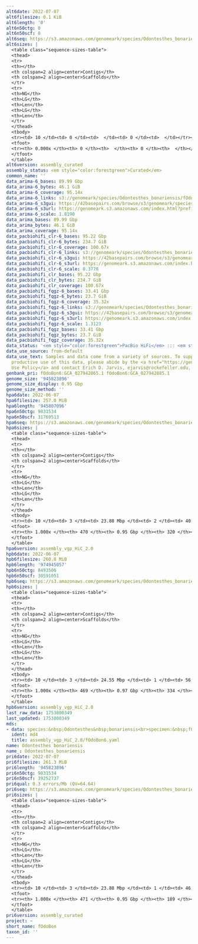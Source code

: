 ```yaml
---
alt6date: 2022-07-07
alt6filesize: 0.1 KiB
alt6length: '0'
alt6n50ctg: 0
alt6n50scf: 0
alt6seq: https://s3.amazonaws.com/genomeark/species/Odontesthes_bonariensis/fOdoBon6/assembly_curated/fOdoBon6.alt.cur.20220707.fasta.gz
alt6sizes: |
  <table class="sequence-sizes-table">
  <thead>
  <tr>
  <th></th>
  <th colspan=2 align=center>Contigs</th>
  <th colspan=2 align=center>Scaffolds</th>
  </tr>
  <tr>
  <th>NG</th>
  <th>LG</th>
  <th>Len</th>
  <th>LG</th>
  <th>Len</th>
  </tr>
  </thead>
  <tbody>
  <tr><td> 10 </td><td> 0 </td><td>  </td><td> 0 </td><td>  </td></tr><tr><td> 20 </td><td> 0 </td><td>  </td><td> 0 </td><td>  </td></tr><tr><td> 30 </td><td> 0 </td><td>  </td><td> 0 </td><td>  </td></tr><tr><td> 40 </td><td> 0 </td><td>  </td><td> 0 </td><td>  </td></tr><tr style="background-color:#cccccc;"><td> 50 </td><td> 0 </td><td>  </td><td> 0 </td><td>  </td></tr><tr><td> 60 </td><td> 0 </td><td>  </td><td> 0 </td><td>  </td></tr><tr><td> 70 </td><td> 0 </td><td>  </td><td> 0 </td><td>  </td></tr><tr><td> 80 </td><td> 0 </td><td>  </td><td> 0 </td><td>  </td></tr><tr><td> 90 </td><td> 0 </td><td>  </td><td> 0 </td><td>  </td></tr><tr><td> 100 </td><td> 0 </td><td>  </td><td> 0 </td><td>  </td></tr></tbody>
  <tfoot>
  <tr><th> 0.000x </th><th> 0 </th><th>  </th><th> 0 </th><th>  </th></tr>
  </tfoot>
  </table>
alt6version: assembly_curated
assembly_status: <em style="color:forestgreen">Curated</em>
common_name: ''
data_arima-6_bases: 89.99 Gbp
data_arima-6_bytes: 46.1 GiB
data_arima-6_coverage: 95.14x
data_arima-6_links: s3://genomeark/species/Odontesthes_bonariensis/fOdoBon6/genomic_data/arima/<br>
data_arima-6_s3gui: https://42basepairs.com/browse/s3/genomeark/species/Odontesthes_bonariensis/fOdoBon6/genomic_data/arima/
data_arima-6_s3url: https://genomeark.s3.amazonaws.com/index.html?prefix=species/Odontesthes_bonariensis/fOdoBon6/genomic_data/arima/
data_arima-6_scale: 1.8190
data_arima_bases: 89.99 Gbp
data_arima_bytes: 46.1 GiB
data_arima_coverage: 95.14x
data_pacbiohifi_clr-6_bases: 95.22 Gbp
data_pacbiohifi_clr-6_bytes: 234.7 GiB
data_pacbiohifi_clr-6_coverage: 100.67x
data_pacbiohifi_clr-6_links: s3://genomeark/species/Odontesthes_bonariensis/fOdoBon6/genomic_data/pacbio_hifi/<br>
data_pacbiohifi_clr-6_s3gui: https://42basepairs.com/browse/s3/genomeark/species/Odontesthes_bonariensis/fOdoBon6/genomic_data/pacbio_hifi/
data_pacbiohifi_clr-6_s3url: https://genomeark.s3.amazonaws.com/index.html?prefix=species/Odontesthes_bonariensis/fOdoBon6/genomic_data/pacbio_hifi/
data_pacbiohifi_clr-6_scale: 0.3778
data_pacbiohifi_clr_bases: 95.22 Gbp
data_pacbiohifi_clr_bytes: 234.7 GiB
data_pacbiohifi_clr_coverage: 100.67x
data_pacbiohifi_fqgz-6_bases: 33.41 Gbp
data_pacbiohifi_fqgz-6_bytes: 23.7 GiB
data_pacbiohifi_fqgz-6_coverage: 35.32x
data_pacbiohifi_fqgz-6_links: s3://genomeark/species/Odontesthes_bonariensis/fOdoBon6/genomic_data/pacbio_hifi/<br>
data_pacbiohifi_fqgz-6_s3gui: https://42basepairs.com/browse/s3/genomeark/species/Odontesthes_bonariensis/fOdoBon6/genomic_data/pacbio_hifi/
data_pacbiohifi_fqgz-6_s3url: https://genomeark.s3.amazonaws.com/index.html?prefix=species/Odontesthes_bonariensis/fOdoBon6/genomic_data/pacbio_hifi/
data_pacbiohifi_fqgz-6_scale: 1.3123
data_pacbiohifi_fqgz_bases: 33.41 Gbp
data_pacbiohifi_fqgz_bytes: 23.7 GiB
data_pacbiohifi_fqgz_coverage: 35.32x
data_status: '<em style="color:forestgreen">PacBio HiFi</em> ::: <em style="color:forestgreen">Arima</em>'
data_use_source: from-default
data_use_text: Samples and data come from a variety of sources. To support fair and
  productive use of this data, please abide by the <a href="https://genome10k.soe.ucsc.edu/data-use-policies/">Data
  Use Policy</a> and contact Erich D. Jarvis, ejarvis@rockefeller.edu, with any questions.
genbank_pri: fOdoBon6:GCA_027942865.1 fOdoBon6:GCA_027942885.1
genome_size: '945823896'
genome_size_display: 0.95 Gbp
genome_size_method: ''
hpa6date: 2022-06-07
hpa6filesize: 257.0 MiB
hpa6length: '945807096'
hpa6n50ctg: 9831534
hpa6n50scf: 31769513
hpa6seq: https://s3.amazonaws.com/genomeark/species/Odontesthes_bonariensis/fOdoBon6/assembly_vgp_HiC_2.0/fOdoBon6.HiC.hap1.20220607.fasta.gz
hpa6sizes: |
  <table class="sequence-sizes-table">
  <thead>
  <tr>
  <th></th>
  <th colspan=2 align=center>Contigs</th>
  <th colspan=2 align=center>Scaffolds</th>
  </tr>
  <tr>
  <th>NG</th>
  <th>LG</th>
  <th>Len</th>
  <th>LG</th>
  <th>Len</th>
  </tr>
  </thead>
  <tbody>
  <tr><td> 10 </td><td> 3 </td><td> 23.88 Mbp </td><td> 2 </td><td> 40.16 Mbp </td></tr><tr><td> 20 </td><td> 7 </td><td> 19.95 Mbp </td><td> 4 </td><td> 37.98 Mbp </td></tr><tr><td> 30 </td><td> 13 </td><td> 16.07 Mbp </td><td> 7 </td><td> 36.05 Mbp </td></tr><tr><td> 40 </td><td> 19 </td><td> 12.96 Mbp </td><td> 9 </td><td> 33.35 Mbp </td></tr><tr style="background-color:#cccccc;"><td> 50 </td><td> 28 </td><td style="background-color:#88ff88;"> 9.83 Mbp </td><td> 12 </td><td style="background-color:#88ff88;"> 31.77 Mbp </td></tr><tr><td> 60 </td><td> 40 </td><td> 6.46 Mbp </td><td> 15 </td><td> 31.39 Mbp </td></tr><tr><td> 70 </td><td> 57 </td><td> 4.96 Mbp </td><td> 18 </td><td> 29.87 Mbp </td></tr><tr><td> 80 </td><td> 80 </td><td> 3.29 Mbp </td><td> 22 </td><td> 20.46 Mbp </td></tr><tr><td> 90 </td><td> 126 </td><td> 1.35 Mbp </td><td> 37 </td><td> 3.80 Mbp </td></tr><tr><td> 100 </td><td> 469 </td><td> 10.92 Kbp </td><td> 319 </td><td> 10.92 Kbp </td></tr></tbody>
  <tfoot>
  <tr><th> 1.000x </th><th> 470 </th><th> 0.95 Gbp </th><th> 320 </th><th> 0.95 Gbp </th></tr>
  </tfoot>
  </table>
hpa6version: assembly_vgp_HiC_2.0
hpb6date: 2022-06-07
hpb6filesize: 260.8 MiB
hpb6length: '974945057'
hpb6n50ctg: 8493506
hpb6n50scf: 30591051
hpb6seq: https://s3.amazonaws.com/genomeark/species/Odontesthes_bonariensis/fOdoBon6/assembly_vgp_HiC_2.0/fOdoBon6.HiC.hap2.20220607.fasta.gz
hpb6sizes: |
  <table class="sequence-sizes-table">
  <thead>
  <tr>
  <th></th>
  <th colspan=2 align=center>Contigs</th>
  <th colspan=2 align=center>Scaffolds</th>
  </tr>
  <tr>
  <th>NG</th>
  <th>LG</th>
  <th>Len</th>
  <th>LG</th>
  <th>Len</th>
  </tr>
  </thead>
  <tbody>
  <tr><td> 10 </td><td> 3 </td><td> 24.55 Mbp </td><td> 1 </td><td> 56.20 Mbp </td></tr><tr><td> 20 </td><td> 7 </td><td> 21.25 Mbp </td><td> 3 </td><td> 41.14 Mbp </td></tr><tr><td> 30 </td><td> 12 </td><td> 19.23 Mbp </td><td> 5 </td><td> 39.35 Mbp </td></tr><tr><td> 40 </td><td> 18 </td><td> 14.04 Mbp </td><td> 8 </td><td> 33.62 Mbp </td></tr><tr style="background-color:#cccccc;"><td> 50 </td><td> 27 </td><td style="background-color:#88ff88;"> 8.49 Mbp </td><td> 11 </td><td style="background-color:#88ff88;"> 30.59 Mbp </td></tr><tr><td> 60 </td><td> 40 </td><td> 6.51 Mbp </td><td> 14 </td><td> 29.63 Mbp </td></tr><tr><td> 70 </td><td> 57 </td><td> 4.97 Mbp </td><td> 18 </td><td> 26.00 Mbp </td></tr><tr><td> 80 </td><td> 84 </td><td> 2.83 Mbp </td><td> 23 </td><td> 8.05 Mbp </td></tr><tr><td> 90 </td><td> 135 </td><td> 1.14 Mbp </td><td> 47 </td><td> 1.96 Mbp </td></tr><tr><td> 100 </td><td> 468 </td><td> 13.80 Kbp </td><td> 333 </td><td> 13.80 Kbp </td></tr></tbody>
  <tfoot>
  <tr><th> 1.000x </th><th> 469 </th><th> 0.97 Gbp </th><th> 334 </th><th> 0.97 Gbp </th></tr>
  </tfoot>
  </table>
hpb6version: assembly_vgp_HiC_2.0
last_raw_data: 1753800349
last_updated: 1753800349
mds:
- data: species:&nbsp;Odontesthes&nbsp;bonariensis<br>specimen:&nbsp;fOdoBon6<br>projects:<br>&nbsp;&nbsp;-&nbsp;vgp<br>hap1:&nbsp;s3://genomeark/species/Odontesthes_bonariensis/fOdoBon6/assembly_vgp_HiC_2.0/fOdoBon6.20220607.hap1.fasta.gz<br>hap2:&nbsp;s3://genomeark/species/Odontesthes_bonariensis/fOdoBon6/assembly_vgp_HiC_2.0/fOdoBon6.20220607.hap2.fasta.gz<br>hap1_hic_bam:&nbsp;s3://genomeark/species/Odontesthes_bonariensis/fOdoBon6/assembly_vgp_HiC_2.0/evaluation/hap1/pretext/fOdoBon6_hap1__s2.bam<br>hap2_hic_bam:&nbsp;s3://genomeark/species/Odontesthes_bonariensis/fOdoBon6/assembly_vgp_HiC_2.0/evaluation/hap2/pretext/fOdoBon6_hap2__s2.bam<br>hap1_pretext:&nbsp;s3://genomeark/species/Odontesthes_bonariensis/fOdoBon6/assembly_vgp_HiC_2.0/evaluation/hap1/pretext/fOdoBon6_hap1__s2_heatmap.pretext<br>hap2_pretext:&nbsp;s3://genomeark/species/Odontesthes_bonariensis/fOdoBon6/assembly_vgp_HiC_2.0/evaluation/hap1/pretext/fOdoBon6_hap2__s2_heatmap.pretext<br>kmer_spectra_img:&nbsp;s3://genomeark/species/Odontesthes_bonariensis/fOdoBon6/assembly_vgp_HiC_2.0/evaluation/merqury/fOdoBon6_png/<br>pacbio_read_dir:&nbsp;s3://genomeark/species/Odontesthes_bonariensis/fOdoBon6/genomic_data/pacbio_hifi/<br>pacbio_read_type:&nbsp;hifi<br>hic_read_dir:&nbsp;s3://genomeark/species/Odontesthes_bonariensis/fOdoBon6/genomic_data/arima/<br>assembled_by_group:&nbsp;Rockefeller<br><br>pipeline:<br>&nbsp;&nbsp;-&nbsp;hifiasm&nbsp;(0.16.1+galaxy3)<br>&nbsp;&nbsp;-&nbsp;salsa&nbsp;(2.3+galaxy2)<br><br>notes:&nbsp;There&nbsp;was&nbsp;no&nbsp;Bionano&nbsp;data&nbsp;available.&nbsp;We&nbsp;are&nbsp;submitting&nbsp;hap1&nbsp;for&nbsp;curation.&nbsp;Information&nbsp;for&nbsp;both&nbsp;hap1&nbsp;and&nbsp;hap2&nbsp;are&nbsp;listed&nbsp;here&nbsp;in&nbsp;case&nbsp;it&nbsp;would&nbsp;be&nbsp;useful.<br>
  ident: md4
  title: assembly_vgp_HiC_2.0/fOdoBon6.yaml
name: Odontesthes bonariensis
name_: Odontesthes_bonariensis
pri6date: 2022-07-07
pri6filesize: 261.3 MiB
pri6length: '945823896'
pri6n50ctg: 9831534
pri6n50scf: 39252737
pri6qual: 0.3 errors/Mb (QV=64.64)
pri6seq: https://s3.amazonaws.com/genomeark/species/Odontesthes_bonariensis/fOdoBon6/assembly_curated/fOdoBon6.pri.cur.20220707.fasta.gz
pri6sizes: |
  <table class="sequence-sizes-table">
  <thead>
  <tr>
  <th></th>
  <th colspan=2 align=center>Contigs</th>
  <th colspan=2 align=center>Scaffolds</th>
  </tr>
  <tr>
  <th>NG</th>
  <th>LG</th>
  <th>Len</th>
  <th>LG</th>
  <th>Len</th>
  </tr>
  </thead>
  <tbody>
  <tr><td> 10 </td><td> 3 </td><td> 23.88 Mbp </td><td> 1 </td><td> 46.87 Mbp </td></tr><tr><td> 20 </td><td> 7 </td><td> 19.95 Mbp </td><td> 4 </td><td> 42.25 Mbp </td></tr><tr><td> 30 </td><td> 13 </td><td> 16.07 Mbp </td><td> 6 </td><td> 40.69 Mbp </td></tr><tr><td> 40 </td><td> 19 </td><td> 12.96 Mbp </td><td> 8 </td><td> 40.12 Mbp </td></tr><tr style="background-color:#cccccc;"><td> 50 </td><td> 28 </td><td style="background-color:#88ff88;"> 9.83 Mbp </td><td> 11 </td><td style="background-color:#88ff88;"> 39.25 Mbp </td></tr><tr><td> 60 </td><td> 40 </td><td> 6.46 Mbp </td><td> 13 </td><td> 38.54 Mbp </td></tr><tr><td> 70 </td><td> 57 </td><td> 4.96 Mbp </td><td> 15 </td><td> 38.31 Mbp </td></tr><tr><td> 80 </td><td> 80 </td><td> 3.29 Mbp </td><td> 18 </td><td> 35.39 Mbp </td></tr><tr><td> 90 </td><td> 126 </td><td> 1.35 Mbp </td><td> 21 </td><td> 33.06 Mbp </td></tr><tr><td> 100 </td><td> 470 </td><td> 10.92 Kbp </td><td> 188 </td><td> 10.92 Kbp </td></tr></tbody>
  <tfoot>
  <tr><th> 1.000x </th><th> 471 </th><th> 0.95 Gbp </th><th> 189 </th><th> 0.95 Gbp </th></tr>
  </tfoot>
  </table>
pri6version: assembly_curated
project: ~
short_name: fOdoBon
taxon_id: ''
---
```

